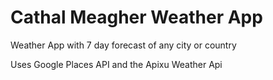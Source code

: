 # Cathal Meagher Weather App
Weather App with 7 day forecast of any city or country

Uses Google Places API and the Apixu Weather Api 
